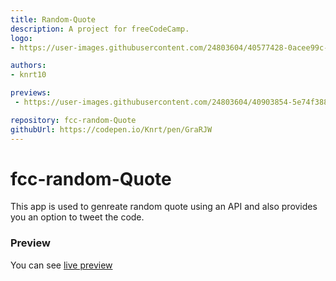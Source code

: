 ```yaml
---
title: Random-Quote
description: A project for freeCodeCamp.
logo:
- https://user-images.githubusercontent.com/24803604/40577428-0acee99c-6123-11e8-92cc-8e8efcbcfae8.jpg

authors:
- knrt10

previews: 
 - https://user-images.githubusercontent.com/24803604/40903854-5e74f388-67c8-11e8-840d-daa81913f391.png

repository: fcc-random-Quote
githubUrl: https://codepen.io/Knrt/pen/GraRJW
---
```


# fcc-random-Quote

This app is used to genreate random quote using an API and also provides you an option to tweet the code.

### Preview

You can see [live preview](https://codepen.io/Knrt/full/GraRJW/)